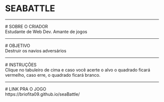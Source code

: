 # SEABATTLE
<hr>
# SOBRE O CRIADOR <br>
Estudante de Web Dev. Amante de jogos <br>
<hr>
# OBJETIVO <br>
Destruir os navios adversários <br>
<hr>
# INSTRUÇÕES <br>
Clique no tabuleiro de cima e caso você acerte o alvo o quadrado ficará vermelho, caso erre, o quadrado ficará branco. <br>
<hr>
# LINK PRA O JOGO <br>
https://briofita09.github.io/seaBattle/
